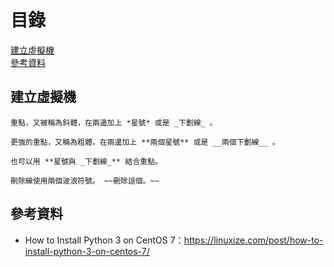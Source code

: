 # 目錄  
[建立虛擬機](#建立虛擬機)  
[參考資料](#參考資料)  

## 建立虛擬機
```no-highlight
重點，又被稱為斜體，在兩邊加上 *星號* 或是 _下劃線_ 。

更強的重點，又稱為粗體，在兩邊加上 **兩個星號** 或是 __兩個下劃線__ 。

也可以用 **星號與 _下劃線_** 結合重點。

刪除線使用兩個波浪符號。 ~~刪除這個。~~
```


## 參考資料
* How to Install Python 3 on CentOS 7：https://linuxize.com/post/how-to-install-python-3-on-centos-7/

